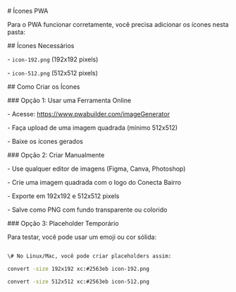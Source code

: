 \# Ícones PWA



Para o PWA funcionar corretamente, você precisa adicionar os ícones nesta pasta:



\## Ícones Necessários



\- `icon-192.png` (192x192 pixels)

\- `icon-512.png` (512x512 pixels)



\## Como Criar os Ícones



\### Opção 1: Usar uma Ferramenta Online

\- Acesse: https://www.pwabuilder.com/imageGenerator

\- Faça upload de uma imagem quadrada (mínimo 512x512)

\- Baixe os ícones gerados



\### Opção 2: Criar Manualmente

\- Use qualquer editor de imagens (Figma, Canva, Photoshop)

\- Crie uma imagem quadrada com o logo do Conecta Bairro

\- Exporte em 192x192 e 512x512 pixels

\- Salve como PNG com fundo transparente ou colorido



\### Opção 3: Placeholder Temporário

Para testar, você pode usar um emoji ou cor sólida:

```bash

\# No Linux/Mac, você pode criar placeholders assim:

convert -size 192x192 xc:#2563eb icon-192.png

convert -size 512x512 xc:#2563eb icon-512.png

